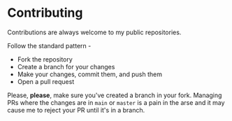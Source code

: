 # Contributing

Contributions are always welcome to my public repositories.

Follow the standard pattern -

* Fork the repository
* Create a branch for your changes
* Make your changes, commit them, and push them
* Open a pull request

Please, **please**, make sure you've created a branch in your fork. Managing PRs where the changes are in `main` or `master` is a pain in the arse and it may cause me to reject your PR until it's in a branch.
